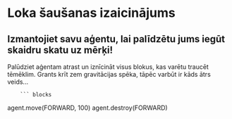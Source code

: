 # Loka šaušanas izaicinājums

## Izmantojiet savu aģentu, lai palīdzētu jums iegūt skaidru skatu uz mērķi!

Palūdziet aģentam atrast un iznīcināt visus blokus, kas varētu traucēt tēmēklim. Grants krīt zem gravitācijas spēka, tāpēc varbūt ir kāds ātrs veids...

        ``` blocks
agent.move(FORWARD, 100)
agent.destroy(FORWARD)



```
